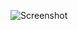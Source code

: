 ![Screenshot](https://raw.githubusercontent.com/Cryakl/Ultimate-RAT-Collection/refs/heads/main/SpyOne/Screenshot.png)

